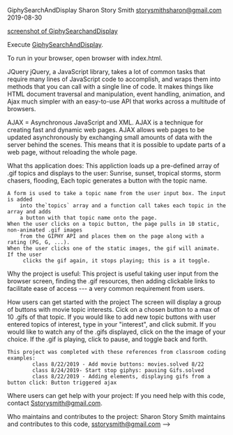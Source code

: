 GiphySearchAndDisplay
Sharon Story Smith  storysmithsharon@gmail.com
2019-08-30 

[screenshot of GiphySearchandDisplay](screenshot.jpg)

Execute  [GiphySearchAndDisplay](https://sstorysmith.github.io/GiphySearchandDisplay/).

To run in your browser, open browser with index.html.



JQuery
jQuery, a JavaScript library, takes a lot of common tasks that require many lines of JavaScript code to accomplish, and wraps them into methods that you can call with a single line of code.
It makes things like HTML document traversal and manipulation, event handling, animation, and Ajax much simpler with an easy-to-use API that works across a multitude of browsers.

AJAX = Asynchronous JavaScript and XML. AJAX is a technique for creating fast and dynamic web pages. AJAX allows web pages to be updated asynchronously by exchanging small amounts of data with the server behind the scenes. This means that it is possible to update parts of a web page, without reloading the whole page.


What ths application does:
    This appliction loads up a pre-defined array of .gif topics and displays to the user: 
                   Sunrise, sunset, tropical storms, storm chasers, flooding, 
    Each topic generates a button with the topic name. 

    A form is used to take a topic name from the user input box. The input is added
        into the`topics` array and a function call takes each topic in the array and adds
        a button with that topic name onto the page.
    When the user clicks on a topic button, the page pulls in 10 static, non-animated .gif images 
        from the GIPHY API and places them on the page along with a  rating (PG, G, ...).
    When the user clicks one of the static images, the gif will animate. If the user
         clicks the gif again, it stops playing; this is a it toggle.

Why the project is useful:
    This project is useful taking user input from the browser screen, finding the .gif resources, then adding clickable
    links to facilitate ease of access --- a very common requirement from users.

How users can get started with the project
    The screen will display a group of buttons with movie topic interests. Cick on a chosen button to a max of 10 .gifs of that topic. 
    If you would like to add new topic buttons with user entered topics of interest, type in your "interest", and click submit. 
    If you would like to watch any of the .gifs displayed, click on   the the image of your choice. If the .gif is playing, click to pause, and toggle back and forth.

    This project was completed with these references from classroom coding examples:
            class 8/22/2019 - Add movie buttons: movies.solved 8/22
            class 8/24/2019- Start stop giphys: pausing Gifs.solved 
            class 8/22/2019 - Adding elements, displaying gifs from a button click: Button triggered ajax

Where users can get help with your project:
    If you need help with this code, contact Sstorysmith@gmail.com.

Who maintains and contributes to the project:
    Sharon Story Smith maintains and contributes to this code, sstorysmith@gmail.com -->